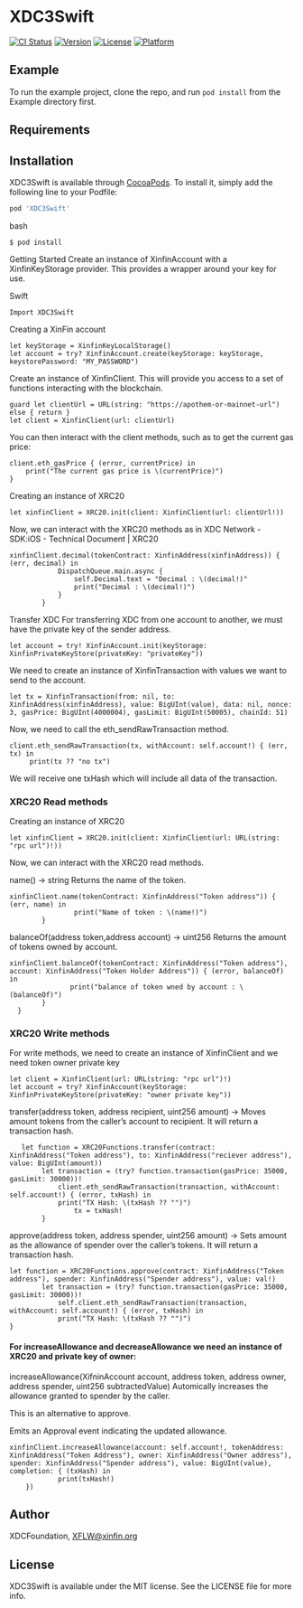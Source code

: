 # XDC3Swift

[![CI Status](https://img.shields.io/travis/angshuman2611/XDC3Swift.svg?style=flat)](https://travis-ci.org/angshuman2611/XDC3Swift)
[![Version](https://img.shields.io/cocoapods/v/XDC3Swift.svg?style=flat)](https://cocoapods.org/pods/XDC3Swift)
[![License](https://img.shields.io/cocoapods/l/XDC3Swift.svg?style=flat)](https://cocoapods.org/pods/XDC3Swift)
[![Platform](https://img.shields.io/cocoapods/p/XDC3Swift.svg?style=flat)](https://cocoapods.org/pods/XDC3Swift)

## Example

To run the example project, clone the repo, and run `pod install` from the Example directory first.

## Requirements

## Installation

XDC3Swift is available through [CocoaPods](https://cocoapods.org). To install
it, simply add the following line to your Podfile:

```ruby
pod 'XDC3Swift'
```
bash

```
$ pod install
```
Getting Started Create an instance of XinfinAccount with a XinfinKeyStorage provider. This provides a wrapper around your key for use.

Swift
```
Import XDC3Swift
```
Creating a XinFin account
```
let keyStorage = XinfinKeyLocalStorage()
let account = try? XinfinAccount.create(keyStorage: keyStorage, keystorePassword: "MY_PASSWORD")
```
Create an instance of XinfinClient. This will provide you access to a set of functions interacting with the blockchain.
```
guard let clientUrl = URL(string: "https://apothem-or-mainnet-url") else { return }
let client = XinfinClient(url: clientUrl)
```
You can then interact with the client methods, such as to get the current gas price:
```
client.eth_gasPrice { (error, currentPrice) in
    print("The current gas price is \(currentPrice)")
}
```
Creating an instance of XRC20
```
let xinfinClient = XRC20.init(client: XinfinClient(url: clientUrl!))
```
Now, we can interact with the XRC20 methods as in XDC Network - SDK:iOS - Technical Document | XRC20
```
xinfinClient.decimal(tokenContract: XinfinAddress(xinfinAddress)) { (err, decimal) in
            DispatchQueue.main.async {
                self.Decimal.text = "Decimal : \(decimal!)"
                print("Decimal : \(decimal!)")
            }
        }
```
Transfer XDC For transferring XDC from one account to another, we must have the private key of the sender address.
```
let account = try! XinfinAccount.init(keyStorage: XinfinPrivateKeyStore(privateKey: "privateKey"))
```
We need to create an instance of XinfinTransaction with values we want to send to the account.
```
let tx = XinfinTransaction(from: nil, to: XinfinAddress(xinfinAddress), value: BigUInt(value), data: nil, nonce: 3, gasPrice: BigUInt(4000004), gasLimit: BigUInt(50005), chainId: 51)
```
Now, we need to call the eth_sendRawTransaction method.
```
client.eth_sendRawTransaction(tx, withAccount: self.account!) { (err, tx) in
     print(tx ?? "no tx")
 ```    
 
We will receive one txHash which will include all data of the transaction.

### XRC20 Read methods

Creating an instance of XRC20
```
let xinfinClient = XRC20.init(client: XinfinClient(url: URL(string: "rpc url")!))
```

Now, we can interact with the XRC20 read methods.

name() → string Returns the name of the token.
```
xinfinClient.name(tokenContract: XinfinAddress("Token address")) { (err, name) in
                print("Name of token : \(name!)")
        }
```        
balanceOf(address token,address account) → uint256  Returns the amount of tokens owned by account.
```
xinfinClient.balanceOf(tokenContract: XinfinAddress("Token address"), account: XinfinAddress("Token Holder Address")) { (error, balanceOf) in
               print("balance of token wned by account : \(balanceOf)")
        }
  }
```
### XRC20 Write methods

For write methods, we need to create an instance of XinfinClient and we need token owner private key
```
let client = XinfinClient(url: URL(string: "rpc url")!)
let account = try? XinfinAccount(keyStorage: XinfinPrivateKeyStore(privateKey: "owner private key"))
```

transfer(address token, address recipient, uint256 amount) → Moves amount tokens from the caller’s account to recipient. It will return a transaction hash.
```
   let function = XRC20Functions.transfer(contract: XinfinAddress("Token address"), to: XinfinAddress("reciever address"), value: BigUInt(amount))
        let transaction = (try? function.transaction(gasPrice: 35000, gasLimit: 30000))!
            client.eth_sendRawTransaction(transaction, withAccount: self.account!) { (error, txHash) in
            print("TX Hash: \(txHash ?? "")")
                tx = txHash!
        }
 ```       
approve(address token, address spender, uint256 amount) → Sets amount as the allowance of spender over the caller’s tokens. It will return a transaction hash.

```
let function = XRC20Functions.approve(contract: XinfinAddress("Token address"), spender: XinfinAddress("Spender address"), value: val!)
        let transaction = (try? function.transaction(gasPrice: 35000, gasLimit: 30000))!
            self.client.eth_sendRawTransaction(transaction, withAccount: self.account!) { (error, txHash) in
            print("TX Hash: \(txHash ?? "")")   
}
``` 

#### For increaseAllowance and decreaseAllowance we need an instance of XRC20 and private key of owner: 
 
increaseAllowance(XifninAccount account, address token, address owner, address spender, uint256 subtractedValue)
Automically increases the allowance granted to spender by the caller.

This is an alternative to approve.

Emits an Approval event indicating the updated allowance.

```
xinfinClient.increaseAllowance(account: self.account!, tokenAddress: XinfinAddress("Token Address"), owner: XinfinAddress("Owner address"), spender: XinfinAddress("Spender address"), value: BigUInt(value), completion: { (txHash) in
            print(txHash!)
    })
```    

## Author

XDCFoundation, XFLW@xinfin.org

## License

XDC3Swift is available under the MIT license. See the LICENSE file for more info.
